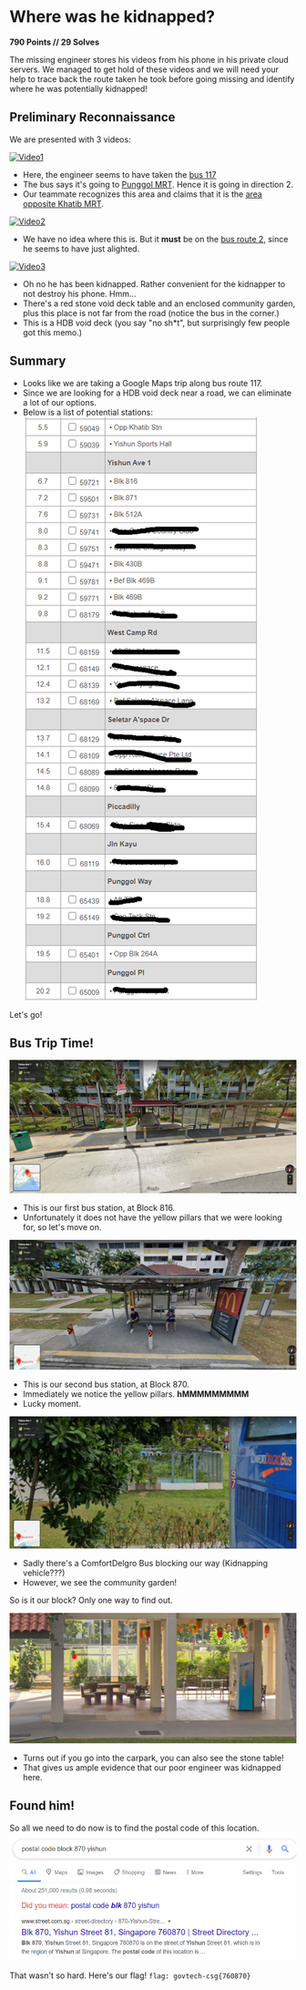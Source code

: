 # Where was he kidnapped?
**790 Points // 29 Solves**

The missing engineer stores his videos from his phone in his private cloud servers. We managed to get hold of these videos and we will need your help to trace back the route taken he took before going missing and identify where he was potentially kidnapped!

## Preliminary Reconnaissance

We are presented with 3 videos:

[![Video1](https://i9.ytimg.com/vi/J6DYGPkFIP8/mq1.jpg?sqp=CIzAx_4F&rs=AOn4CLB_v5Tj62GSu72Ck0d6lTM-Sr5ozw)](https://www.youtube.com/embed/J6DYGPkFIP8)

- Here, the engineer seems to have taken the [bus 117](https://www.transitlink.com.sg/eservice/eguide/service_route.php?service=117)
- The bus says it's going to [Punggol MRT](https://en.wikipedia.org/wiki/Punggol_MRT/LRT_station). Hence it is going in direction 2.
- Our teammate recognizes this area and claims that it is the [area opposite Khatib MRT](https://en.wikipedia.org/wiki/Khatib_MRT_station).

[![Video2](https://i9.ytimg.com/vi/Eup-9c_UWYU/mq1.jpg?sqp=CIzAx_4F&rs=AOn4CLD_F_vZAFWbmWdJrC2E53BqmTfieA)](https://youtube.com/embed/Eup-9c_UWYU)

- We have no idea where this is. But it **must** be on the [bus route 2](https://www.transitlink.com.sg/eservice/eguide/service_route.php?service=117), since he seems to have just alighted.

[![Video3](https://i9.ytimg.com/vi/caZgBpfprLQ/mq1.jpg?sqp=CIzAx_4F&rs=AOn4CLCBOwJ8IQ_UQg3g01AulPv3g_dwxw)](https://www.youtube.com/embed/caZgBpfprLQ)

- Oh no he has been kidnapped. Rather convenient for the kidnapper to not destroy his phone. Hmm...
- There's a red stone void deck table and an enclosed community garden, plus this place is not far from the road (notice the bus in the corner.)
- This is a HDB void deck (you say "no sh*t", but surprisingly few people got this memo.)

## Summary
- Looks like we are taking a Google Maps trip along bus route 117.
- Since we are looking for a HDB void deck near a road, we can eliminate a lot of our options.
- Below is a list of potential stations:
![](busroute2.png)

Let's go!

## Bus Trip Time!
![](station1.png)

- This is our first bus station, at Block 816.
- Unfortunately it does not have the yellow pillars that we were looking for, so let's move on.

![](station2.png)
- This is our second bus station, at Block 870.
- Immediately we notice the yellow pillars. **hMMMMMMMMM**
- Lucky moment.

![](station21.png)
- Sadly there's a ComfortDelgro Bus blocking our way (Kidnapping vehicle???)
- However, we see the community garden!

So is it our block? Only one way to find out.

![](station22.png)

- Turns out if you go into the carpark, you can also see the stone table!
- That gives us ample evidence that our poor engineer was kidnapped here.

## Found him!
So all we need to do now is to find the postal code of this location.
![](loc.png)

That wasn't so hard. Here's our flag!
`flag: govtech-csg{760870}`
